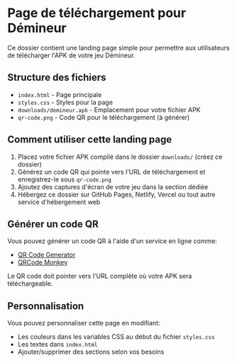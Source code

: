 # Page de téléchargement pour Démineur

Ce dossier contient une landing page simple pour permettre aux utilisateurs de télécharger l'APK de votre jeu Démineur.

## Structure des fichiers

- `index.html` - Page principale
- `styles.css` - Styles pour la page
- `downloads/demineur.apk` - Emplacement pour votre fichier APK
- `qr-code.png` - Code QR pour le téléchargement (à générer)

## Comment utiliser cette landing page

1. Placez votre fichier APK compilé dans le dossier `downloads/` (créez ce dossier)
2. Générez un code QR qui pointe vers l'URL de téléchargement et enregistrez-le sous `qr-code.png`
3. Ajoutez des captures d'écran de votre jeu dans la section dédiée
4. Hébergez ce dossier sur GitHub Pages, Netlify, Vercel ou tout autre service d'hébergement web

## Générer un code QR

Vous pouvez générer un code QR à l'aide d'un service en ligne comme:
- [QR Code Generator](https://www.qr-code-generator.com/)
- [QRCode Monkey](https://www.qrcode-monkey.com/)

Le QR code doit pointer vers l'URL complète où votre APK sera téléchargeable.

## Personnalisation

Vous pouvez personnaliser cette page en modifiant:
- Les couleurs dans les variables CSS au début du fichier `styles.css`
- Les textes dans `index.html`
- Ajouter/supprimer des sections selon vos besoins
